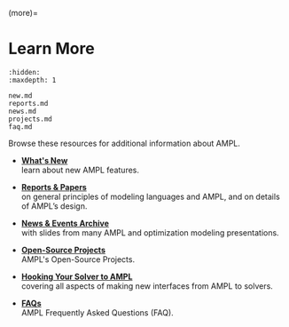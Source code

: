 (more)=

# Learn More

```{toctree}
:hidden:
:maxdepth: 1

new.md
reports.md
news.md
projects.md
faq.md
```

Browse these resources for additional information about AMPL.

-   [**What's New**](new.md)  
    learn about new AMPL features.

-   [**Reports & Papers**](reports.md)  
    on general principles of modeling languages and AMPL, and on details of AMPL’s design.
    
-   [**News & Events Archive**](news.md)  
    with slides from many AMPL and optimization modeling presentations.
    
-   [**Open-Source Projects**](projects.md)  
    AMPL's Open-Source Projects.

-   [**Hooking Your Solver to AMPL**](https://mp.ampl.com/howto.html)  
    covering all aspects of making new interfaces from AMPL to solvers.

-   [**FAQs**](faq.md)  
    AMPL Frequently Asked Questions (FAQ).
